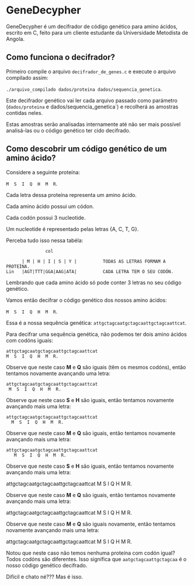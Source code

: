 # GeneDecypher

GeneDecypher é um decifrador de código genético para amino ácidos, escrito em C, feito para um cliente estudante da Universidade Metodista de Angola.

## Como funciona o decifrador?

Primeiro compile o arquivo `decifrador_de_genes.c` e execute o arquivo compilado assim:

`./arquivo_compilado dados/proteina dados/sequencia_genetica`.

Este decifrador genético vai ler cada arquivo passado como parámetro (`dados/proteina` e dados/sequencia_genetica`) e recolherá as amostras contidas neles.

Estas amostras serão analisadas internamente até não ser mais possível analisá-las ou o código genético ter cido decifrado.

## Como descobrir um código genético de um amino ácido?

Considere a seguinte proteína:

`M  S  I  Q  H  M  R`.

Cada letra dessa proteína representa um amino ácido.

Cada amino ácido possui um códon.

Cada codón possui 3 nucleotide.

Um nucleotide é representado pelas letras {A, C, T, G}.

Perceba tudo isso nessa tabéla:

                   col

          | M | H | I | S | Y |          TODAS AS LETRAS FORMAM A PROTEÍNA.
    Lin   |AGT|TTT|GGA|AAG|ATA|          CADA LETRA TEM O SEU CODÓN.

Lembrando que cada amino ácido só pode conter 3 letras no seu código genético.

Vamos então decifrar o código genético dos nossos amino ácidos:

`M  S  I  Q  H  M  R`.

Essa é a nossa sequência genética:
`attgctagcaatgctagcaattgctagcaattcat`.

Para decifrar uma sequência genética, não podemos ter dois amino ácidos com codóns iguais:

    attgctagcaatgctagcaattgctagcaattcat
    M  S  I  Q  H  M  R.

Observe que neste caso **M** e **Q** são iguais (têm os mesmos codóns), então tentamos novamente avançando uma letra:

    attgctagcaatgctagcaattgctagcaattcat
     M  S  I  Q  H  M  R.

Observe que neste caso **S** e **H** são iguais, então tentamos novamente avançando mais uma letra:

    attgctagcaatgctagcaattgctagcaattcat
      M  S  I  Q  H  M  R.

Observe que neste caso **M** e **Q** são iguais, então tentamos novamente avançando mais uma letra:

    attgctagcaatgctagcaattgctagcaattcat
       M  S  I  Q  H  M  R.

Observe que neste caso **S** e **H** são iguais, então tentamos novamente avançando mais uma letra:

attgctagcaatgctagcaattgctagcaattcat
        M  S  I  Q  H  M  R.

Observe que neste caso **M** e **Q** são iguais, então tentamos novamente avançando mais uma letra:

attgctagcaatgctagcaattgctagcaattcat
        M  S  I  Q  H  M  R.

Observe que neste caso **M** e **Q** são iguais novamente, então tentamos novamente avançando mais uma letra:

attgctagcaatgctagcaattgctagcaattcat
         M  S  I  Q  H  M  R.

Notou que neste caso não temos nenhuma proteína com codón igual? Todos codóns são diferentes. Isso significa que `aatgctagcaattgctagcaa` é o nosso código genético decifrado.

Difícil e chato né??? Mas é isso.